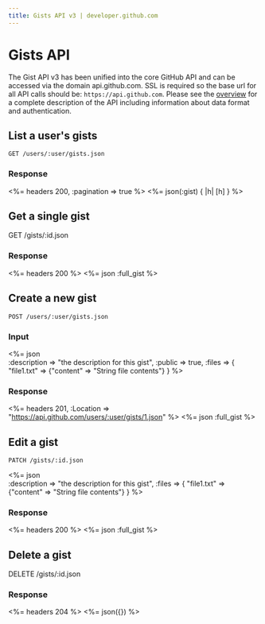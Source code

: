```yaml
---
title: Gists API v3 | developer.github.com
---
```


# Gists API

The Gist API v3 has been unified into the core GitHub API and can be
accessed via the domain api.github.com. SSL is required so the base url
for all API calls should be: `https://api.github.com`.
Please see the [overview](/v3/) for a complete description of the API
including information about data format and authentication.

## List a user's gists

    GET /users/:user/gists.json

### Response

<%= headers 200, :pagination => true %>
<%= json(:gist) { |h| [h] } %>

## Get a single gist

   GET /gists/:id.json

### Response

<%= headers 200 %>
<%= json :full_gist %>

## Create a new gist

    POST /users/:user/gists.json

### Input

<%= json \
  :description => "the description for this gist",
  :public      => true,
  :files => {
    "file1.txt" => {"content" => "String file contents"}
  } %>

### Response

<%= headers 201,
      :Location => "https://api.github.com/users/:user/gists/1.json" %>
<%= json :full_gist %>

## Edit a gist

    PATCH /gists/:id.json

<%= json \
  :description => "the description for this gist",
  :files => {
    "file1.txt" => {"content" => "String file contents"}
  } %>

### Response

<%= headers 200 %>
<%= json :full_gist %>

## Delete a gist

   DELETE /gists/:id.json

### Response

<%= headers 204 %>
<%= json({}) %>
